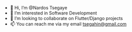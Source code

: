 - 👋 Hi, I’m @Nardos Tsegaye
- 👀 I’m interested in Software Development
- 💞️ I’m looking to collaborate on Flutter/Django projects
- 📫 You can reach me via my email tsegahin@gmail.com

<!---
nardos-tsegaye/nardos-tsegaye is a ✨ special ✨ repository because its `README.md` (this file) appears on your GitHub profile.
You can click the Preview link to take a look at your changes.
--->
